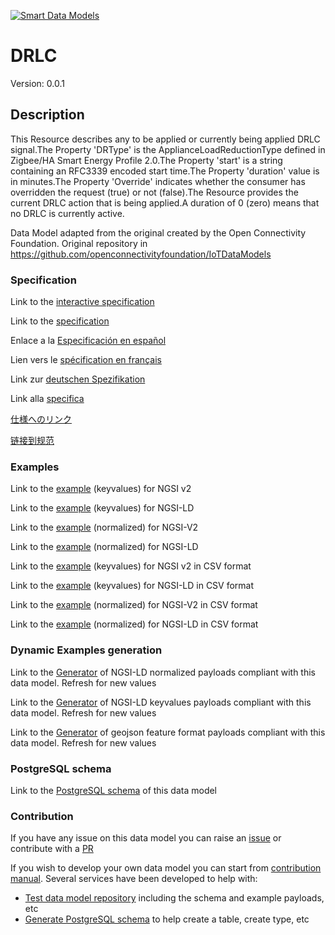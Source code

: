 [![Smart Data Models](https://smartdatamodels.org/wp-content/uploads/2022/01/SmartDataModels_logo.png "Logo")](https://smartdatamodels.org)
# DRLC
Version: 0.0.1

## Description 

This Resource describes any to be applied or currently being applied DRLC signal.The Property 'DRType' is the ApplianceLoadReductionType defined in Zigbee/HA Smart Energy Profile 2.0.The Property 'start' is a string containing an RFC3339 encoded start time.The Property 'duration' value is in minutes.The Property 'Override' indicates whether the consumer has overridden the request (true) or not (false).The Resource provides the current DRLC action that is being applied.A duration of 0 (zero) means that no DRLC is currently active.

Data Model adapted from the original created by the Open Connectivity Foundation. Original repository in https://github.com/openconnectivityfoundation/IoTDataModels
### Specification

Link to the [interactive specification](https://swagger.lab.fiware.org/?url=https://smart-data-models.github.io/dataModel.OCF/DRLC/swagger.yaml)

Link to the [specification](https://github.com/smart-data-models/dataModel.OCF/blob/master/DRLC/doc/spec.md)

Enlace a la [Especificación en español](https://github.com/smart-data-models/dataModel.OCF/blob/master/DRLC/doc/spec_ES.md)

Lien vers le [spécification en français](https://github.com/smart-data-models/dataModel.OCF/blob/master/DRLC/doc/spec_FR.md)

Link zur [deutschen Spezifikation](https://github.com/smart-data-models/dataModel.OCF/blob/master/DRLC/doc/spec_DE.md)

Link alla [specifica](https://github.com/smart-data-models/dataModel.OCF/blob/master/DRLC/doc/spec_IT.md)

[仕様へのリンク](https://github.com/smart-data-models/dataModel.OCF/blob/master/DRLC/doc/spec_JA.md)

[链接到规范](https://github.com/smart-data-models/dataModel.OCF/blob/master/DRLC/doc/spec_ZH.md)
### Examples

Link to the [example](https://smart-data-models.github.io/dataModel.OCF/DRLC/examples/example.json) (keyvalues) for NGSI v2

Link to the [example](https://smart-data-models.github.io/dataModel.OCF/DRLC/examples/example.jsonld) (keyvalues) for NGSI-LD

Link to the [example](https://smart-data-models.github.io/dataModel.OCF/DRLC/examples/example-normalized.json) (normalized) for NGSI-V2

Link to the [example](https://smart-data-models.github.io/dataModel.OCF/DRLC/examples/example-normalized.jsonld) (normalized) for NGSI-LD

Link to the [example](https://github.com/smart-data-models/dataModel.OCF/blob/master/DRLC/examples/example.json.csv) (keyvalues) for NGSI v2 in CSV format

Link to the [example](https://github.com/smart-data-models/dataModel.OCF/blob/master/DRLC/examples/example.jsonld.csv) (keyvalues) for NGSI-LD in CSV format

Link to the [example](https://github.com/smart-data-models/dataModel.OCF/blob/master/DRLC/examples/example-normalized.json.csv) (normalized) for NGSI-V2 in CSV format

Link to the [example](https://github.com/smart-data-models/dataModel.OCF/blob/master/DRLC/examples/example-normalized.jsonld.csv) (normalized) for NGSI-LD in CSV format
### Dynamic Examples generation

Link to the [Generator](https://smartdatamodels.org/extra/ngsi-ld_generator.php?schemaUrl=https://raw.githubusercontent.com/smart-data-models/dataModel.OCF/master/DRLC/schema.json&email=info@smartdatamodels.org) of NGSI-LD normalized payloads compliant with this data model. Refresh for new values

Link to the [Generator](https://smartdatamodels.org/extra/ngsi-ld_generator_keyvalues.php?schemaUrl=https://raw.githubusercontent.com/smart-data-models/dataModel.OCF/master/DRLC/schema.json&email=info@smartdatamodels.org) of NGSI-LD keyvalues payloads compliant with this data model. Refresh for new values

Link to the [Generator](https://smartdatamodels.org/extra/geojson_features_generator.php?schemaUrl=https://raw.githubusercontent.com/smart-data-models/dataModel.OCF/master/DRLC/schema.json&email=info@smartdatamodels.org) of geojson feature format payloads compliant with this data model. Refresh for new values
### PostgreSQL schema

Link to the [PostgreSQL schema](https://github.com/smart-data-models/dataModel.OCF/blob/master/DRLC/schema.sql) of this data model
### Contribution

 If you have any issue on this data model you can raise an [issue](https://github.com/smart-data-models/dataModel.OCF/issues)  or contribute with a [PR](https://github.com/smart-data-models/dataModel.OCF/pulls)

 If you wish to develop your own data model you can start from [contribution manual](https://bit.ly/contribution_manual). Several services have been developed to help with: 
 - [Test data model repository](https://smartdatamodels.org/index.php/data-models-contribution-api/) including the schema and example payloads, etc
 - [Generate PostgreSQL schema](https://smartdatamodels.org/index.php/sql-service/) to help create a table, create type, etc